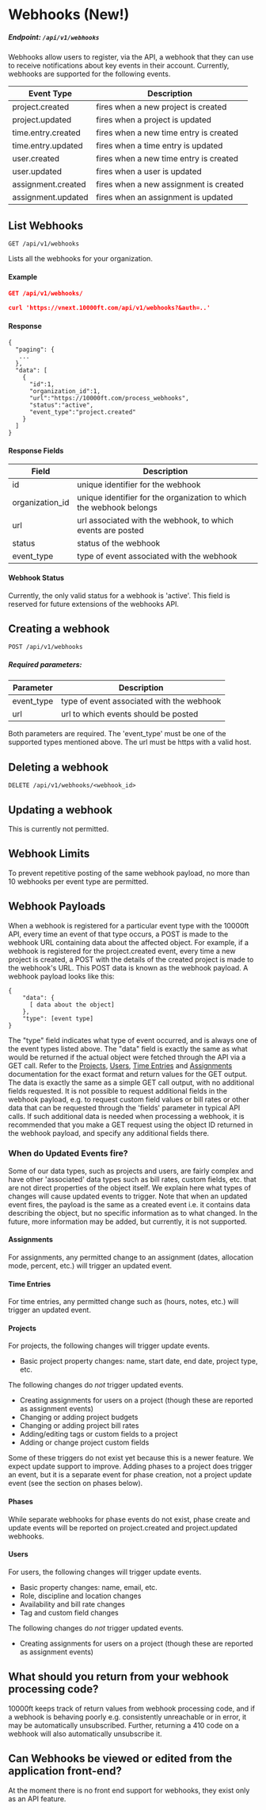 # Webhooks (New!)

##### Endpoint: `/api/v1/webhooks`

Webhooks allow users to register, via the API, a webhook 
that they can use to receive notifications about key events in their account.
Currently, webhooks are supported for the following events.


| **Event Type** | **Description** |
| ------------- | --------------- |
| project.created | fires when a new project is created |
| project.updated | fires when a project is updated |
| time.entry.created | fires when a new time entry is created |
| time.entry.updated | fires when a time entry is updated |
| user.created | fires when a new time entry is created |
| user.updated | fires when a user is updated |
| assignment.created | fires when a new assignment is created |
| assignment.updated | fires when an assignment is updated |


## List Webhooks

```
GET /api/v1/webhooks
```

Lists all the webhooks for your organization.


#### Example

```json
GET /api/v1/webhooks/

curl 'https://vnext.10000ft.com/api/v1/webhooks?&auth=..'
```

#### Response

```
{
  "paging": {
   ...  
  },
  "data": [
    {
      "id":1,
      "organization_id":1,
      "url":"https://10000ft.com/process_webhooks",
      "status":"active",
      "event_type":"project.created"
    }
  ]
}
```

#### Response Fields

**Field** | **Description** |
| ------------- | --------------- |
| id | unique identifier for the webhook |
| organization_id | unique identifier for the organization to which the webhook belongs |
| url | url associated with the webhook, to which events are posted |
| status | status of the webhook |
| event_type | type of event associated with the webhook |

#### Webhook Status

Currently, the only valid status for a webhook is 'active'. This field is reserved for future extensions of the webhooks API.


## Creating a webhook

```
POST /api/v1/webhooks
```

##### Required parameters:

| **Parameter** | **Description** |
| ------------- | --------------- |
| event_type | type of event associated with the webhook |
| url | url to which events should be posted |

Both parameters are required. The 'event_type' must be one of the supported types mentioned above. 
The url must be https with a valid host.

## Deleting a webhook

```
DELETE /api/v1/webhooks/<webhook_id>
```

## Updating a webhook

This is currently not permitted.

## Webhook Limits

To prevent repetitive posting of the same webhook payload, no more than 10 webhooks per event type are permitted. 

## Webhook Payloads

When a webhook is registered for a particular event type with the 10000ft API, 
every time an event of that type occurs, a POST is made to the webhook URL containing
data about the affected object. For example, if a webhook is registered for the project.created
event, every time a new project is created, a POST with the details of the created project is made to the
webhook's URL. This POST data is known as the webhook payload. A webhook payload looks like this:

```
{
    "data": {
      [ data about the object]
    },
    "type": [event type]
}
```

The "type" field indicates what type of event occurred, and is always one of the event types listed above.
The "data" field is exactly the same as what would be returned if the actual object
were fetched through the API via a GET call. Refer to the [Projects](projects.md), [Users](users.md),
[Time Entries](time-entries.md) and [Assignments](assignments.md) documentation for the exact format and return values 
for the GET output. The data is exactly the same as a simple GET call output, with no additional fields 
requested. It is not possible to request additional fields in the webhook payload, e.g. to request custom field values
or bill rates or other data that can be requested through the 'fields' parameter in typical API calls. If such additional
data is needed when processing a webhook, it is recommended that you make a GET request using the object ID returned in
the webhook payload, and specify any additional fields there.

### When do Updated Events fire?

Some of our data types, such as projects and users, are fairly complex and have other 'associated' data types such as bill rates, custom fields, etc. that are not direct properties of the object itself. We explain here what types of changes will cause updated events to trigger. Note that when an updated event fires, the payload is the same as a created event i.e. it contains data describing the object, but no specific information as to what changed. In the future, more information may be added, but currently, it is not supported.

#### Assignments

For assignments, any permitted change to an assignment (dates, allocation mode, percent, etc.) will trigger an updated event.

#### Time Entries

For time entries, any permitted change such as (hours, notes, etc.) will trigger an updated event.

#### Projects

For projects, the following changes will trigger update events.

- Basic project property changes: name, start date, end date, project type, etc.

The following changes do *not* trigger updated events.

- Creating assignments for users on a project (though these are reported as assignment events)
- Changing or adding project budgets
- Changing or adding project bill rates
- Adding/editing tags or custom fields to a project
- Adding or change project custom fields

Some of these triggers do not exist yet because this is a newer feature. We expect update support to improve.
Adding phases to a project does trigger an event, but it is a separate event for phase creation, not a project update event (see the section on phases below).

#### Phases

While separate webhooks for phase events do not exist, phase create and update events will be reported on 
project.created and project.updated webhooks.

#### Users

For users, the following changes will trigger update events.

- Basic property changes: name, email, etc.
- Role, discipline and location changes
- Availability and bill rate changes
- Tag and custom field changes

The following changes do *not* trigger updated events.

- Creating assignments for users on a project (though these are reported as assignment events)

## What should you return from your webhook processing code?

10000ft keeps track of return values from webhook processing code, and if a webhook is behaving poorly e.g. consistently 
unreachable or in error, it may be automatically unsubscribed. Further, returning a 410 code on a webhook will also automatically unsubscribe it.

## Can Webhooks be viewed or edited from the application front-end?

At the moment there is no front end support for webhooks, they exist only as an API feature.






